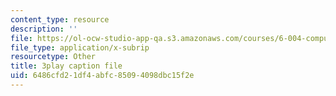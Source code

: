 ```yaml
---
content_type: resource
description: ''
file: https://ol-ocw-studio-app-qa.s3.amazonaws.com/courses/6-004-computation-structures-spring-2017/6486cfd21df4abfc85094098dbc15f2e_sz4kq_ltDrM.srt
file_type: application/x-subrip
resourcetype: Other
title: 3play caption file
uid: 6486cfd2-1df4-abfc-8509-4098dbc15f2e
---
```

